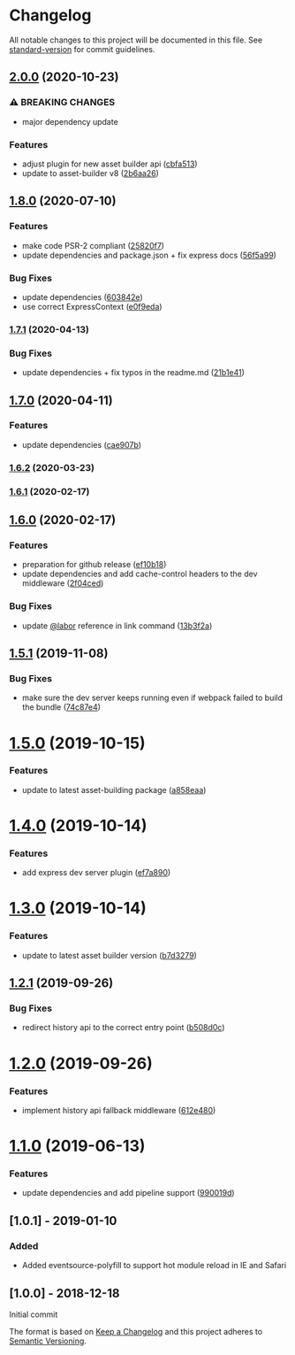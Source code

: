 # Changelog

All notable changes to this project will be documented in this file. See [standard-version](https://github.com/conventional-changelog/standard-version) for commit guidelines.

## [2.0.0](https://github.com/labor-digital/asset-building-dev-server/compare/v1.8.0...v2.0.0) (2020-10-23)


### ⚠ BREAKING CHANGES

* major dependency update

### Features

* adjust plugin for new asset builder api ([cbfa513](https://github.com/labor-digital/asset-building-dev-server/commit/cbfa513863917a5d433f391a0dd1eb41db757307))
* update to asset-builder v8 ([2b6aa26](https://github.com/labor-digital/asset-building-dev-server/commit/2b6aa2623dd112f700aa0ca56919dc98cb00d498))

## [1.8.0](https://github.com/labor-digital/asset-building-dev-server/compare/v1.7.1...v1.8.0) (2020-07-10)


### Features

* make code PSR-2 compliant ([25820f7](https://github.com/labor-digital/asset-building-dev-server/commit/25820f71e7e4c79bc6d4726385db221000ebaffb))
* update dependencies and package.json + fix express docs ([56f5a99](https://github.com/labor-digital/asset-building-dev-server/commit/56f5a99c5f65945ba22dce8fc75f999a98289bdf))


### Bug Fixes

* update dependencies ([603842e](https://github.com/labor-digital/asset-building-dev-server/commit/603842e0db21e71e984ec5787b4961e95751d4bf))
* use correct ExpressContext ([e0f9eda](https://github.com/labor-digital/asset-building-dev-server/commit/e0f9eda9839da381214986ea8d40b833fe69fe6e))

### [1.7.1](https://github.com/labor-digital/asset-building-dev-server/compare/v1.7.0...v1.7.1) (2020-04-13)


### Bug Fixes

* update dependencies + fix typos in the readme.md ([21b1e41](https://github.com/labor-digital/asset-building-dev-server/commit/21b1e415c030dc73ff33575289925a24f999b8be))

## [1.7.0](https://github.com/labor-digital/asset-building-dev-server/compare/v1.6.2...v1.7.0) (2020-04-11)


### Features

* update dependencies ([cae907b](https://github.com/labor-digital/asset-building-dev-server/commit/cae907b0419d5238d10a1451b00c748b0bedf634))

### [1.6.2](https://github.com/labor-digital/asset-building-dev-server/compare/v1.6.1...v1.6.2) (2020-03-23)

### [1.6.1](https://github.com/labor-digital/asset-building-dev-server/compare/v1.6.0...v1.6.1) (2020-02-17)

## [1.6.0](https://github.com/labor-digital/asset-building-dev-server/compare/v1.5.1...v1.6.0) (2020-02-17)


### Features

* preparation for github release ([ef10b18](https://github.com/labor-digital/asset-building-dev-server/commit/ef10b18a2561e9c56f0821a7ac035a5d12498738))
* update dependencies and add cache-control headers to the dev middleware ([2f04ced](https://github.com/labor-digital/asset-building-dev-server/commit/2f04cedf252fb049c92856b630d98c06eadc5d6e))


### Bug Fixes

* update [@labor](https://github.com/labor) reference in link command ([13b3f2a](https://github.com/labor-digital/asset-building-dev-server/commit/13b3f2afa82f22b2cb9cd216363e981c73e08a59))

## [1.5.1](https://bitbucket.org/labor-digital/labor-dev-assetbuilding-dev-server/branches/compare/v1.5.1%0Dv1.5.0#diff) (2019-11-08)


### Bug Fixes

* make sure the dev server keeps running even if webpack failed to build the bundle ([74c87e4](https://bitbucket.org/labor-digital/labor-dev-assetbuilding-dev-server/commits/74c87e4))



# [1.5.0](https://bitbucket.org/labor-digital/labor-dev-assetbuilding-dev-server/branches/compare/v1.5.0%0Dv1.4.0#diff) (2019-10-15)


### Features

* update to latest asset-building package ([a858eaa](https://bitbucket.org/labor-digital/labor-dev-assetbuilding-dev-server/commits/a858eaa))



# [1.4.0](https://bitbucket.org/labor-digital/labor-dev-assetbuilding-dev-server/branches/compare/v1.4.0%0Dv1.3.0#diff) (2019-10-14)


### Features

* add express dev server plugin ([ef7a890](https://bitbucket.org/labor-digital/labor-dev-assetbuilding-dev-server/commits/ef7a890))



# [1.3.0](https://bitbucket.org/labor-digital/labor-dev-assetbuilding-dev-server/branches/compare/v1.3.0%0Dv1.2.1#diff) (2019-10-14)


### Features

* update to latest asset builder version ([b7d3279](https://bitbucket.org/labor-digital/labor-dev-assetbuilding-dev-server/commits/b7d3279))



## [1.2.1](https://bitbucket.org/labor-digital/labor-dev-assetbuilding-dev-server/branches/compare/v1.2.1%0Dv1.2.0#diff) (2019-09-26)


### Bug Fixes

* redirect history api to the correct entry point ([b508d0c](https://bitbucket.org/labor-digital/labor-dev-assetbuilding-dev-server/commits/b508d0c))



# [1.2.0](https://bitbucket.org/labor-digital/labor-dev-assetbuilding-dev-server/branches/compare/v1.2.0%0Dv1.1.0#diff) (2019-09-26)


### Features

* implement history api fallback middleware ([612e480](https://bitbucket.org/labor-digital/labor-dev-assetbuilding-dev-server/commits/612e480))



# [1.1.0](https://bitbucket.org/labor-digital/labor-dev-assetbuilding-dev-server/branches/compare/v1.1.0%0Dv1.0.1#diff) (2019-06-13)


### Features

* update dependencies and add pipeline support ([990019d](https://bitbucket.org/labor-digital/labor-dev-assetbuilding-dev-server/commits/990019d))



## [1.0.1] - 2019-01-10
### Added
- Added eventsource-polyfill to support hot module reload in IE and Safari

## [1.0.0] - 2018-12-18
Initial commit

The format is based on [Keep a Changelog](http://keepachangelog.com/en/1.0.0/)
and this project adheres to [Semantic Versioning](http://semver.org/spec/v2.0.0.html).
